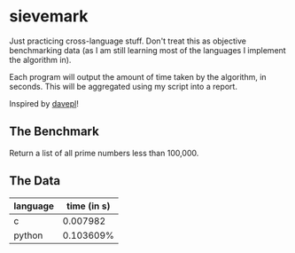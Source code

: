 # sievemark

Just practicing cross-language stuff. Don't treat this as objective benchmarking
data (as I am still learning most of the languages I implement the algorithm in).

Each program will output the amount of time taken by the algorithm, in seconds. This will be aggregated using my script into a report.

Inspired by [davepl](https://www.youtube.com/watch?v=D3h62rgewZM)!

## The Benchmark

Return a list of all prime numbers less than 100,000.

## The Data

|language|time (in s)|
|-|-|
c|0.007982
python|0.103609%

